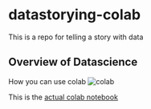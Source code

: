 # datastorying-colab
This is a repo for telling a story with data

## Overview of Datascience

How you can use colab
![colab](https://user-images.githubusercontent.com/58792/132075761-4b6d2682-00f2-4622-a926-6b098403ac0b.png)

This is the [actual colab notebook](https://github.com/noahgift/datastorying-colab/blob/main/data_storytelling.ipynb)

